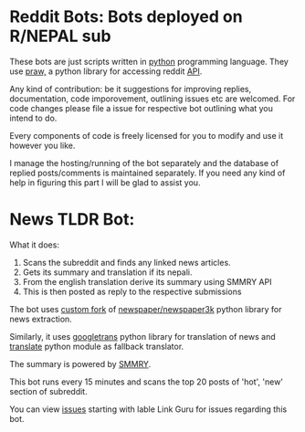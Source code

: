 Reddit Bots: Bots deployed on R/NEPAL sub
========================================

These bots are just scripts written in [python](https://python.org) programming language.
They use [praw,](http://praw.readthedocs.io) a python library for accessing reddit [API](https://google.com/search?q=What+is+application+programming+interface).

Any kind of contribution: be it suggestions for improving replies, documentation, code imporovement, outlining issues etc are welcomed. 
For code changes please file a issue for respective bot outlining what you intend to do.

Every components of code is freely licensed for you to modify and use it however you like. 

I manage the hosting/running of the bot separately and the database of replied posts/comments is maintained separately. If you need any kind of help in figuring this part I will be glad to assist you.

# News TLDR Bot:
What it does:

1. Scans the subreddit and finds any linked news articles.
2. Gets its summary and translation if its nepali.
3. From the english translation derive its summary using SMMRY API
4. This is then posted as reply to the respective submissions

The bot uses [custom fork](https://github.com/pykancha/newspaper3k_wrapper) of [newspaper/newspaper3k](https://github.com/codelucas/newspaper) python library for news extraction. 

Similarly, it uses [googletrans](https://github.com/ssut/py-googletrans) python library for translation of news and [translate](https://github.com/terryyin/translate-python) python module as fallback translator.

The summary is powered by [SMMRY](https://smmry.com).

This bot runs every 15 minutes and scans the top 20 posts of 'hot', 'new' section of subreddit.

You can view [issues](https://github.com/pykancha/reddit-bots/issues?q=is%3Aopen+is%3Aissue+label%3A%22Link+Guru%22) starting with lable Link Guru for issues regarding this bot.
